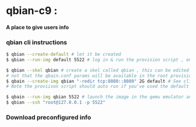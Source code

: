 # qbian-c9 :


#### A place to give users info



### qbian cli instructions



```bash
$ qbian --create-default # let it be created
$ qbian --run-img default 5522 # log in & run the provision script , once complete halt the machine

$ qbian --skel qbian # create a skel called qbian , this can be edited by you for the auto provisioning and conf
# not that the qbain.conf params will be available in the root provision script.
$ qbain --create-img qbian "-redir tcp:8080::8080" 2G default # See cli commands for reference
# Note the proviison script should auto run if you've used the default image.

$ qbain --run-img qbian 5522 # launch the image in the qemu emulator and access through port:5522 as ssh port
$ qbian --ssh "root@127.0.0.1 -p 5522"
```


### Download preconfigured info
